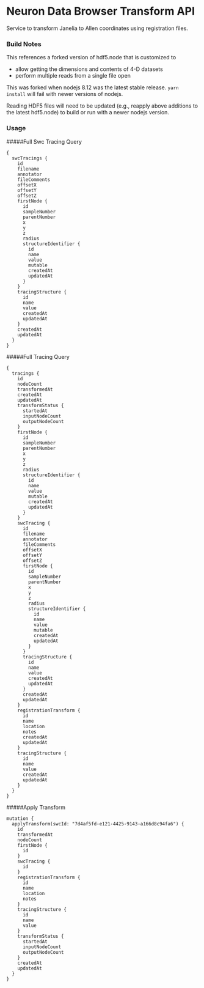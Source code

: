 # Neuron Data Browser Transform API
Service to transform Janelia to Allen coordinates using registration files.

### Build Notes
This references a forked version of hdf5.node that is customized to
* allow getting the dimensions and contents of 4-D datasets
* perform multiple reads from a single file open

This was forked when nodejs 8.12 was the latest stable release. `yarn install` will fail with newer versions of nodejs.  

Reading HDF5 files will need to be updated (e.g., reapply above additions to the latest hdf5.node) to build or run with a newer nodejs version.

### Usage

#####Full Swc Tracing Query
````
{
  swcTracings {
    id
    filename
    annotator
    fileComments
    offsetX
    offsetY
    offsetZ
    firstNode {
      id
      sampleNumber
      parentNumber
      x
      y
      z
      radius
      structureIdentifier {
        id
        name
        value
        mutable
        createdAt
        updatedAt
      }
    }
    tracingStructure {
      id
      name
      value
      createdAt
      updatedAt
    }
    createdAt
    updatedAt
  }
}
````
#####Full Tracing Query
````
{
  tracings {
    id
    nodeCount
    transformedAt
    createdAt
    updatedAt
    transformStatus {
      startedAt
      inputNodeCount
      outputNodeCount
    }
    firstNode {
      id
      sampleNumber
      parentNumber
      x
      y
      z
      radius
      structureIdentifier {
        id
        name
        value
        mutable
        createdAt
        updatedAt
      }
    }
    swcTracing {
      id
      filename
      annotator
      fileComments
      offsetX
      offsetY
      offsetZ
      firstNode {
        id
        sampleNumber
        parentNumber
        x
        y
        z
        radius
        structureIdentifier {
          id
          name
          value
          mutable
          createdAt
          updatedAt
        }
      }
      tracingStructure {
        id
        name
        value
        createdAt
        updatedAt
      }
      createdAt
      updatedAt
    }
    registrationTransform {
      id
      name
      location
      notes
      createdAt
      updatedAt
    }
    tracingStructure {
      id
      name
      value
      createdAt
      updatedAt
    }
  }
}

````

#####Apply Transform
````
mutation {
  applyTransform(swcId: "7d4af5fd-e121-4425-9143-a166d8c94fa6") {
    id
    transformedAt
    nodeCount
    firstNode {
      id
    }
    swcTracing {
      id
    }
    registrationTransform {
      id
      name
      location
      notes
    }
    tracingStructure {
      id
      name
      value
    }
    transformStatus {
      startedAt
      inputNodeCount
      outputNodeCount
    }
    createdAt
    updatedAt
  }
}
````
